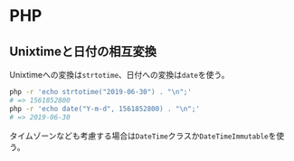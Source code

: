 # PHP

## Unixtimeと日付の相互変換

Unixtimeへの変換は`strtotime`、日付への変換は`date`を使う。

```sh
php -r 'echo strtotime("2019-06-30") . "\n";'
# => 1561852800
php -r 'echo date("Y-m-d", 1561852800) . "\n";'
# => 2019-06-30
```

タイムゾーンなども考慮する場合は`DateTime`クラスか`DateTimeImmutable`を使う。

